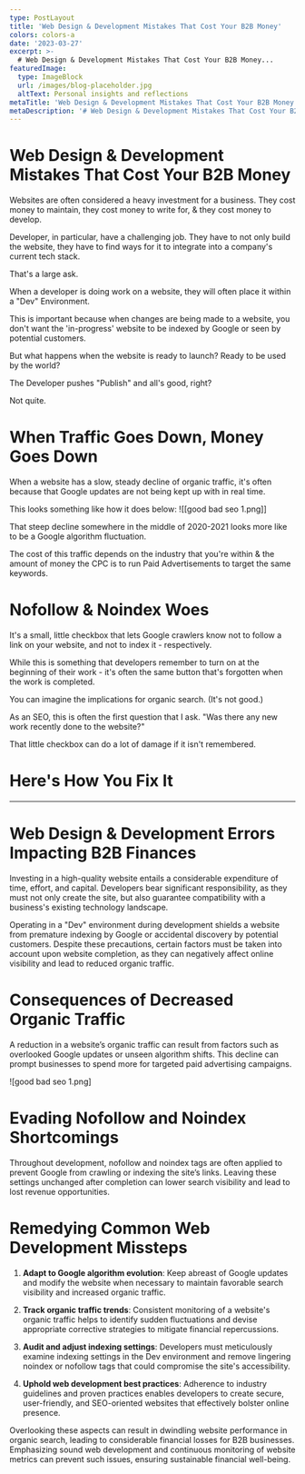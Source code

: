 ```yaml
---
type: PostLayout
title: 'Web Design & Development Mistakes That Cost Your B2B Money'
colors: colors-a
date: '2023-03-27'
excerpt: >-
  # Web Design & Development Mistakes That Cost Your B2B Money...
featuredImage:
  type: ImageBlock
  url: /images/blog-placeholder.jpg
  altText: Personal insights and reflections
metaTitle: 'Web Design & Development Mistakes That Cost Your B2B Money'
metaDescription: '# Web Design & Development Mistakes That Cost Your B2B Money...'
---
```


# Web Design & Development Mistakes That Cost Your B2B Money

Websites are often considered a heavy investment for a business. They cost money to maintain, they cost money to write for, & they cost money to develop.

Developer, in particular, have a challenging job. They have to not only build the website, they have to find ways for it to integrate into a company's current tech stack. 

That's a large ask.

When a developer is doing work on a website, they will often place it within a "Dev" Environment.

This is important because when changes are being made to a website, you don't want the 'in-progress' website to be indexed by Google or seen by potential customers. 

But what happens when the website is ready to launch? Ready to be used by the world?

The Developer pushes "Publish" and all's good, right?

Not quite.

# When Traffic Goes Down, Money Goes Down
When a website has a slow, steady decline of organic traffic, it's often because that Google updates are not being kept up with in real time.

This looks something like how it does below:
![[good bad seo 1.png]]

That steep decline somewhere in the middle of 2020-2021 looks more like to be a Google algorithm fluctuation. 

The cost of this traffic depends on the industry that you're within & the amount of money the CPC is to run Paid Advertisements to target the same keywords.



# Nofollow & Noindex Woes
It's a small, little checkbox that lets Google crawlers know not to follow a link on your website, and not to index it - respectively.

While this is something that developers remember to turn on at the beginning of their work - it's often the same button that's forgotten when the work is completed.

You can imagine the implications for organic search. (It's not good.)

As an SEO, this is often the first question that I ask. "Was there any new work recently done to the website?" 

That little checkbox can do a lot of damage if it isn't remembered.


# Here's How You Fix It

---

# Web Design & Development Errors Impacting B2B Finances

Investing in a high-quality website entails a considerable expenditure of time, effort, and capital. Developers bear significant responsibility, as they must not only create the site, but also guarantee compatibility with a business's existing technology landscape. 

Operating in a "Dev" environment during development shields a website from premature indexing by Google or accidental discovery by potential customers. Despite these precautions, certain factors must be taken into account upon website completion, as they can negatively affect online visibility and lead to reduced organic traffic.

# Consequences of Decreased Organic Traffic
A reduction in a website’s organic traffic can result from factors such as overlooked Google updates or unseen algorithm shifts. This decline can prompt businesses to spend more for targeted paid advertising campaigns.

![good bad seo 1.png]

# Evading Nofollow and Noindex Shortcomings
Throughout development, nofollow and noindex tags are often applied to prevent Google from crawling or indexing the site’s links. Leaving these settings unchanged after completion can lower search visibility and lead to lost revenue opportunities.

# Remedying Common Web Development Missteps

1. **Adapt to Google algorithm evolution**: Keep abreast of Google updates and modify the website when necessary to maintain favorable search visibility and increased organic traffic.

2. **Track organic traffic trends**: Consistent monitoring of a website's organic traffic helps to identify sudden fluctuations and devise appropriate corrective strategies to mitigate financial repercussions.

3. **Audit and adjust indexing settings**: Developers must meticulously examine indexing settings in the Dev environment and remove lingering noindex or nofollow tags that could compromise the site's accessibility.

4. **Uphold web development best practices**: Adherence to industry guidelines and proven practices enables developers to create secure, user-friendly, and SEO-oriented websites that effectively bolster online presence.

Overlooking these aspects can result in dwindling website performance in organic search, leading to considerable financial losses for B2B businesses. Emphasizing sound web development and continuous monitoring of website metrics can prevent such issues, ensuring sustainable financial well-being.